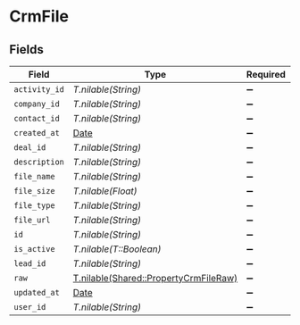 # CrmFile


## Fields

| Field                                                                              | Type                                                                               | Required                                                                           | Description                                                                        |
| ---------------------------------------------------------------------------------- | ---------------------------------------------------------------------------------- | ---------------------------------------------------------------------------------- | ---------------------------------------------------------------------------------- |
| `activity_id`                                                                      | *T.nilable(String)*                                                                | :heavy_minus_sign:                                                                 | N/A                                                                                |
| `company_id`                                                                       | *T.nilable(String)*                                                                | :heavy_minus_sign:                                                                 | N/A                                                                                |
| `contact_id`                                                                       | *T.nilable(String)*                                                                | :heavy_minus_sign:                                                                 | N/A                                                                                |
| `created_at`                                                                       | [Date](https://ruby-doc.org/stdlib-2.6.1/libdoc/date/rdoc/Date.html)               | :heavy_minus_sign:                                                                 | N/A                                                                                |
| `deal_id`                                                                          | *T.nilable(String)*                                                                | :heavy_minus_sign:                                                                 | N/A                                                                                |
| `description`                                                                      | *T.nilable(String)*                                                                | :heavy_minus_sign:                                                                 | N/A                                                                                |
| `file_name`                                                                        | *T.nilable(String)*                                                                | :heavy_minus_sign:                                                                 | N/A                                                                                |
| `file_size`                                                                        | *T.nilable(Float)*                                                                 | :heavy_minus_sign:                                                                 | N/A                                                                                |
| `file_type`                                                                        | *T.nilable(String)*                                                                | :heavy_minus_sign:                                                                 | N/A                                                                                |
| `file_url`                                                                         | *T.nilable(String)*                                                                | :heavy_minus_sign:                                                                 | N/A                                                                                |
| `id`                                                                               | *T.nilable(String)*                                                                | :heavy_minus_sign:                                                                 | N/A                                                                                |
| `is_active`                                                                        | *T.nilable(T::Boolean)*                                                            | :heavy_minus_sign:                                                                 | N/A                                                                                |
| `lead_id`                                                                          | *T.nilable(String)*                                                                | :heavy_minus_sign:                                                                 | N/A                                                                                |
| `raw`                                                                              | [T.nilable(Shared::PropertyCrmFileRaw)](../../models/shared/propertycrmfileraw.md) | :heavy_minus_sign:                                                                 | N/A                                                                                |
| `updated_at`                                                                       | [Date](https://ruby-doc.org/stdlib-2.6.1/libdoc/date/rdoc/Date.html)               | :heavy_minus_sign:                                                                 | N/A                                                                                |
| `user_id`                                                                          | *T.nilable(String)*                                                                | :heavy_minus_sign:                                                                 | N/A                                                                                |